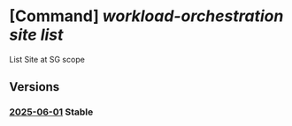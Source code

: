 # [Command] _workload-orchestration site list_

List Site at SG scope

## Versions

### [2025-06-01](/Resources/mgmt-plane/L3Byb3ZpZGVycy9taWNyb3NvZnQubWFuYWdlbWVudC9zZXJ2aWNlZ3JvdXBzL3t9L3Byb3ZpZGVycy9taWNyb3NvZnQuZWRnZS9zaXRlcw==/2025-06-01.xml) **Stable**

<!-- mgmt-plane /providers/microsoft.management/servicegroups/{}/providers/microsoft.edge/sites 2025-06-01 -->
<!-- mgmt-plane /subscriptions/{}/providers/microsoft.edge/sites 2025-06-01 -->
<!-- mgmt-plane /subscriptions/{}/resourcegroups/{}/providers/microsoft.edge/sites 2025-06-01 -->
